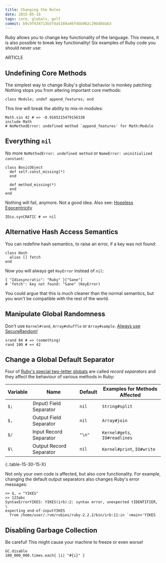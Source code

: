 ```yaml
---
title: Changing the Rules
date: 2015-05-16
tags: core, globals, golf
commit: b9c9f434713b5fda5169a46f4bb982c29bd8dab3
---
```


Ruby allows you to change key functionality of the language. This means, it is also possible to break key functionality! Six examples of Ruby code you should never use:

ARTICLE

## Undefining Core Methods

The simplest way to change Ruby's global behavior is monkey patching: Nothing stops you from altering important core methods:

    class Module; undef append_features; end

This line will break the ability to mix-in modules:

    Math.sin 42 # => -0.9165215479156338
    include Math
    # NoMethodError: undefined method `append_features' for Math:Module

## Everything `nil`

No more `NoMethodError: undefined method` or `NameError: uninitialized constant`:

    class BasicObject
      def self.const_missing(*)
      end

      def method_missing(*)
      end
    end

Nothing will fail, anymore. Not a good idea. Also see: [Hopeless Egocentricity](https://github.com/raganwald-deprecated/homoiconic/blob/master/2009-02-02/hopeless_egocentricity.md)

    IDio.synCRATIC # => nil

## Alternative Hash Access Semantics

You can redefine hash semantics, to raise an error, if a key was not found:

    class Hash
      alias [] fetch
    end

Now you will always get `KeyError` instead of `nil`:

    { "Idiosyncratic": "Ruby" }["Sane"]
    # `fetch': key not found: "Sane" (KeyError)

You could argue that this is much cleaner than the normal semantics, but you won't be compatible with the rest of the world.

## Manipulate Global Randomness

Don't use `Kernel#rand`, `Array#shuffle` or `Array#sample`. [Always use](https://coderwall.com/p/oijyja/array-sample-and-array-shuffle-using-securerandom) [SecureRandom!](http://rbjl.janlelis.com/67-ruby-and-random)

    srand 84 # => (something)
    rand 100 # => 42

## Change a Global Default Separator

Four of [Ruby's special two-letter globals](https://idiosyncratic-ruby.com/9-globalization.html) are called *record separators* and they affect the behaviour of various methods in Ruby:

 Variable | Name                    | Default | Examples for Methods Affected
----------|-------------------------|---------|------------
 `$;`     | (Input) Field Separator | `nil`   | `String#split`
 `$,`     | Output Field Separator  | `nil`   | `Array#join`
 `$/`     | Input Record Separator  | `"\n"`  | `Kernel#gets`, `IO#readlines`
 `$\`     | Output Record Separator | `nil`   | `Kernel#print`, `IO#write`
{:.table-15-30-15-X}

Not only your own code is affected, but also core functionality. For example, changing the default output separators also changes Ruby's error messages:

    >> $, = "YIKES"
    >> 123abc
    SyntaxErrorYIKES: YIKES(irb):2: syntax error, unexpected tIDENTIFIER, \
    expecting end-of-inputYIKES
      from /home/user/.rvm/rubies/ruby-2.2.2/bin/irb:11:in `<main>'YIKES

## Disabling Garbage Collection

Be careful! This might cause your machine to freeze or even worse!

    GC.disable
    100_000_000.times.each{ |i| "#{i}" }
